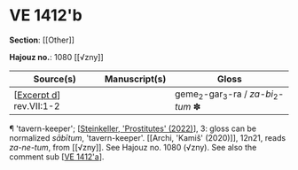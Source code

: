 # VE 1412'b

**Section**: [[Other]]

**Hajouz no.**: 1080 [[√zny]]

| Source(s)                 | Manuscript(s) | Gloss                                                              |
| ------------------------- | ------------- | ------------------------------------------------------------------ |
| [[Excerpt d]] rev.VII:1-2 |               | geme<sub>2</sub>-gar<sub>3</sub>-ra / *za-bi*<sub>2</sub>-*tum* ✽ |

¶ 'tavern-keeper'; [[Steinkeller, 'Prostitutes' (2022)]], 3: gloss can be normalized *sābītum*, 'tavern-keeper'. [[Archi, 'Kamiš' (2020)]], 12n21, reads *za-ne-tum*, from [[√zny]]. See Hajouz no. 1080 (√zny). See also the comment sub [[VE 1412'a]].

[//begin]: # "Autogenerated link references for markdown compatibility"
[Excerpt d]: <Excerpt d> "MEE 4 76 =  TM.75.G.1445"
[Steinkeller, 'Prostitutes' (2022)]: <Steinkeller, 'Prostitutes' (2022)> "Steinkeller, 'Prostitutes' (2022)"
[VE 1412'a]: <VE 1412'a> "VE 1412'a"
[//end]: # "Autogenerated link references"